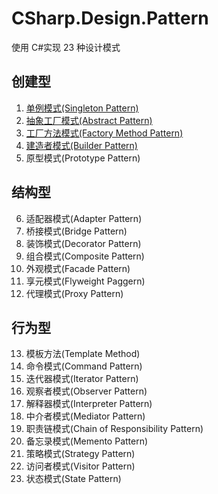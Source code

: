 # CSharp.Design.Pattern

使用 C#实现 23 种设计模式

## 创建型

1. [单例模式(Singleton Pattern)](./Design.Pattern/Singleton/Singleton.cs)
2. [抽象工厂模式(Abstract Pattern)](./Design.Pattern/AbstractFactoryPattern)
3. [工厂方法模式(Factory Method Pattern)](./Design.Pattern/FactoryMethodPattern)
4. [建造者模式(Builder Pattern)](./Design.Pattern/BuilderPattern)
5. 原型模式(Prototype Pattern)

## 结构型

6. 适配器模式(Adapter Pattern)
7. 桥接模式(Bridge Pattern)
8. 装饰模式(Decorator Pattern)
9. 组合模式(Composite Pattern)
10. 外观模式(Facade Pattern)
11. 享元模式(Flyweight Paggern)
12. 代理模式(Proxy Pattern)

## 行为型

13. 模板方法(Template Method)
14. 命令模式(Command Pattern)
15. 迭代器模式(Iterator Pattern)
16. 观察者模式(Observer Pattern)
17. 解释器模式(Interpreter Pattern)
18. 中介者模式(Mediator Pattern)
19. 职责链模式(Chain of Responsibility Pattern)
20. 备忘录模式(Memento Pattern)
21. 策略模式(Strategy Pattern)
22. 访问者模式(Visitor Pattern)
23. 状态模式(State Pattern)
